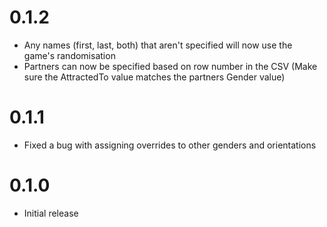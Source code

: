 # 0.1.2

* Any names (first, last, both) that aren't specified will now use the game's randomisation
* Partners can now be specified based on row number in the CSV (Make sure the AttractedTo value matches the partners Gender value)

# 0.1.1

* Fixed a bug with assigning overrides to other genders and orientations

# 0.1.0
 
* Initial release